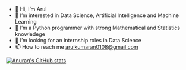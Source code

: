 + 👋 Hi, I’m Arul
+ 👀 I’m interested in Data Science, Artificial Intelligence and Machine Learning
+ 🌱 I’m a Python programmer with strong Mathematical and Statistics knowledege
+ 💞️ I’m looking for an internship roles in Data Science
+ 📫 How to reach me arulkumaran0108@gmail.com

[![Anurag's GitHub stats](https://github-readme-stats.vercel.app/api?username=AK1198)](https://github.com/anuraghazra/github-readme-stats)
